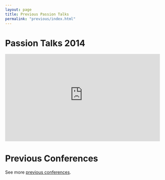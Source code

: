```yaml
---
layout: page
title: Previous Passion Talks
permalink: "previous/index.html"
---
```


# Passion Talks 2014

<style>.embed-container { position: relative; padding-bottom: 56.25%; height: 0; overflow: hidden; max-width: 100%; } .embed-container iframe, .embed-container object, .embed-container embed { position: absolute; top: 0; left: 0; width: 100%; height: 100%; }</style><div class="embed-container"><iframe src="https://www.youtube-nocookie.com/embed/videoseries?list=PLs2YhJP9isqgabhQ4jPK3krOnylvHT6oR" frameborder="0" allowfullscreen></iframe></div>

# Previous Conferences

See more <a href="{{ site.pti_url }}">previous conferences</a>.
